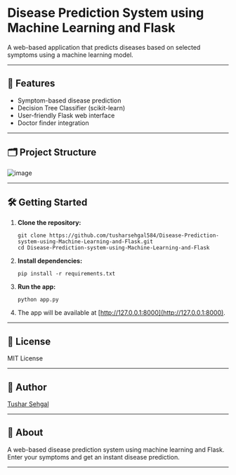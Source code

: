 # Disease Prediction System using Machine Learning and Flask

A web-based application that predicts diseases based on selected symptoms using a machine learning model.

---

## 🚀 Features

- Symptom-based disease prediction
- Decision Tree Classifier (scikit-learn)
- User-friendly Flask web interface
- Doctor finder integration

---

## 🗂️ Project Structure


![image](https://github.com/user-attachments/assets/5b88cf29-6681-479d-bb25-8557dad72d0d)


---

## 🛠️ Getting Started

1. **Clone the repository:**
    ```
    git clone https://github.com/tusharsehgal584/Disease-Prediction-system-using-Machine-Learning-and-Flask.git
    cd Disease-Prediction-system-using-Machine-Learning-and-Flask
    ```

2. **Install dependencies:**
    ```
    pip install -r requirements.txt
    ```

3. **Run the app:**
    ```
    python app.py
    ```

4. The app will be available at [http://127.0.0.1:8000](http://127.0.0.1:8000).

---

## 📄 License

MIT License

---

## 👤 Author

[Tushar Sehgal](https://github.com/tusharsehgal584)

---

## 📝 About

A web-based disease prediction system using machine learning and Flask. Enter your symptoms and get an instant disease prediction.

---

